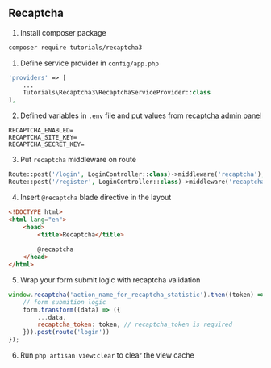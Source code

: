 ## Recaptcha
1. Install composer package
```bash
composer require tutorials/recaptcha3
```

1. Define service provider in `config/app.php`
```php
'providers' => [
    ...
    Tutorials\Recaptcha3\RecaptchaServiceProvider::class
],
```

2. Defined variables in `.env` file and put values from [recaptcha admin panel](https://www.google.com/recaptcha/admin/create)
```
RECAPTCHA_ENABLED=
RECAPTCHA_SITE_KEY=
RECAPTCHA_SECRET_KEY=
```

3. Put `recaptcha` middleware on route
```php
Route::post('/login', LoginController::class)->middleware('recaptcha');
Route::post('/register', LoginController::class)->middleware('recaptcha:0.6');
```

4. Insert `@recaptcha` blade directive in the layout
```html
<!DOCTYPE html>
<html lang="en">
    <head>
        <title>Recaptcha</title>
        
        @recaptcha
    </head>
</html>
```

5. Wrap your form submit logic with recaptcha validation
```js
window.recaptcha('action_name_for_recaptcha_statistic').then((token) => {
    // form submition logic
    form.transform((data) => ({
        ...data,
        recaptcha_token: token, // recaptcha_token is required
    })).post(route('login'))
});
```

6. Run `php artisan view:clear` to clear the view cache
